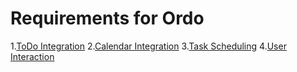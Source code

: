 ﻿# Requirements for Ordo

1.[ToDo Integration](requirements1.md)
2.[Calendar Integration](requirements2.md)
3.[Task Scheduling](requirements3.md)
4.[User Interaction](requirements4.md)
